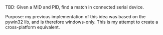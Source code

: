 TBD: Given a MID and PID, find a match in connected serial device.

Purpose: my previous implementation of this idea was based on the pywin32 lib, and is therefore windows-only.  This is my attempt to create a cross-platform equivalent.
